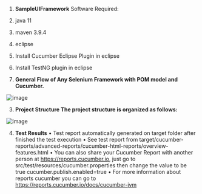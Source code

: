 1) **SampleUIFramework**
Software Required:
1) java 11
2) maven 3.9.4
3) eclipse
4) Install Cucumber Eclipse Plugin in eclipse
5) Install TestNG plugin in eclipse


2) **General Flow of Any Selenium Framework with POM model and Cucumber.** 


![image](https://github.com/vinil-p/SampleUIFramework/assets/20809464/f265766a-8c5c-4388-afa8-5956fc8b0eda)

3) **Project Structure The project structure is organized as follows:**


![image](https://github.com/vinil-p/SampleUIFramework/assets/20809464/e9356573-16cb-43b5-b649-c662a94c8e08)

 

4) **Test Results**
•	Test report automatically generated on target folder after finished the test execution
•	See test report from target/cucumber-reports/advanced-reports/cucumber-html-reports/overview-features.html
•	You can also share your Cucumber Report with another person at https://reports.cucumber.io, just go to src/test/resources/cucumber.properties then change the value to be true
	cucumber.publish.enabled=true
•	For more information about reports cucumber you can go to https://reports.cucumber.io/docs/cucumber-jvm


